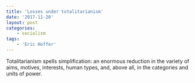 ```yaml
---
title: 'Losses under totalitarianism'
date: '2017-11-20'
layout: post
categories:
    - socialism
tags:
    - 'Eric Hoffer'
---
```


Totalitarianism spells simplification: an enormous reduction in the variety of aims, motives, interests, human types, and, above all, in the categories and units of power.

<div class="grammarly-disable-indicator"></div>